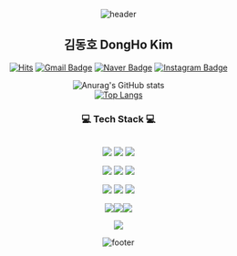  <div align=center>
  
![header](https://capsule-render.vercel.app/api?type=waving&&color=gradient&height=100&section=header&fontSize=90)
<br/>


	
  ## 김동호 DongHo Kim 
  [![Hits](https://hits.seeyoufarm.com/api/count/incr/badge.svg?url=https%3A%2F%2Fgithub.com%2Fkdomo&count_bg=%235194F0&title_bg=%23555555&icon=github.svg&icon_color=%23E7E7E7&title=visit&edge_flat=false)](https://hits.seeyoufarm.com)
  [![Gmail Badge](https://img.shields.io/badge/Gmail-EA4335?style=flat-square&logo=Gmail&logoColor=white&link=mailto:ehdgh894@gmail.com)](mailto:ehdgh894@gmail.com)
  [![Naver Badge](https://img.shields.io/badge/Naver-03C75A?style=flat-square&logo=Naver&logoColor=white&link=mailto:dongho5088@naver.com)](mailto:dongho5088@naver.com)
  [![Instagram Badge](https://img.shields.io/badge/Instagram-E4405F?style=flat-square&logo=Instagram&logoColor=white&link=https://instagram.com/d._.omo)](https://instagram.com/d._.omo)
  


![Anurag's GitHub stats](https://github-readme-stats.vercel.app/api?username=kdomo&show_icons=true)
<br/>
[![Top Langs](https://github-readme-stats.vercel.app/api/top-langs/?username=kdomo&layout=compact)](https://github.com/kdomo/github-readme-stats)

  <h3>💻 Tech Stack 💻</h3>
 
<br/>
  <img src="https://img.shields.io/badge/Html5-E34F26?style=flat-square&logo=Html5&logoColor=white"/> <img src="https://img.shields.io/badge/Javascript-F7DF1E?style=flat-square&logo=Javascript&logoColor=white"/> <img src="https://img.shields.io/badge/CSS-1572B6?style=flat-square&logo=CSS3&logoColor=white"/>
  
<img src="https://img.shields.io/badge/Java-007396?style=flat-square&logo=Java&logoColor=white"/> <img src="https://img.shields.io/badge/Spring-6DB33F?style=flat-square&logo=Spring&logoColor=white"/> <img src="https://img.shields.io/badge/Oracle-F80000?style=flat-square&logo=Oracle&logoColor=white"/>
	
<img src="https://img.shields.io/badge/Spring Boot-6DB33F?style=flat-square&logo=Spring Boot&logoColor=white"/>	
<img src="https://img.shields.io/badge/Hibernate-59666C?style=flat-square&logo=Hibernate&logoColor=white"/>
<img src="https://img.shields.io/badge/Redis-DC382D?style=flat-square&logo=Redis&logoColor=white"/>
	
	

<img src="https://img.shields.io/badge/Jenkins-D24939?style=flat-square&logo=Jenkins&logoColor=white"/><img src="https://img.shields.io/badge/Docker-2496ED?style=flat-square&logo=Docker&logoColor=white"/><img src="https://img.shields.io/badge/Amazon AWS-232F3E?style=flat-square&logo=Amazon AWS&logoColor=white"/> 

  
<img src="https://img.shields.io/badge/IntelliJ IDEA-000000?style=flat-square&logo=IntelliJ IDEA&logoColor=white"/>
  
<br/>

![footer](https://capsule-render.vercel.app/api?type=waving&&color=gradient&height=100&section=footer&fontSize=90)

  </div>










